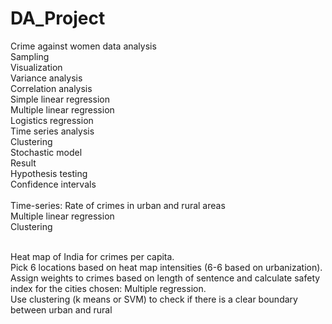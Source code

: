 # DA_Project
 Crime against women data analysis <br>
Sampling <br>
Visualization <br>
Variance analysis<br>
Correlation analysis<br>
Simple linear regression<br>
Multiple linear regression<br>
Logistics regression<br>
Time series analysis<br>
Clustering<br>
Stochastic model<br>
Result<br>
Hypothesis testing<br>
Confidence intervals<br>
<br>
Time-series: Rate of crimes in urban and rural areas<br>
Multiple linear regression<br>
Clustering<br>
<br>

Heat map of India for crimes per capita.<br>
Pick 6 locations based on heat map intensities (6-6 based on urbanization).<br>
Assign weights to crimes based on length of sentence and calculate safety index for the cities chosen: Multiple regression.<br>
Use clustering (k means or SVM) to check if there is a clear boundary between urban and rural<br>
